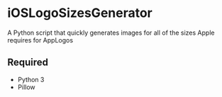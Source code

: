 # iOSLogoSizesGenerator
A Python script that quickly generates images for all of the sizes Apple requires for AppLogos

## Required
* Python 3
* Pillow
